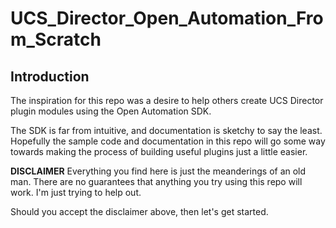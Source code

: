 # UCS_Director_Open_Automation_From_Scratch

## Introduction

The inspiration for this repo was a desire to help others create UCS Director plugin modules using the Open Automation SDK.

The SDK is far from intuitive, and documentation is sketchy to say the least. Hopefully the sample code and documentation in this repo will go some way towards making the process of building useful plugins just a little easier.

**DISCLAIMER**
Everything you find here is just the meanderings of an old man. There are no guarantees that anything you try using this repo will work. I'm just trying to help out.

Should you accept the disclaimer above, then let's get started.
